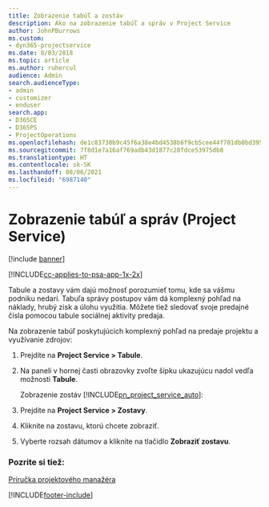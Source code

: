 ```yaml
---
title: Zobrazenie tabúľ a zostáv
description: Ako na zobrazenie tabúľ a správ v Project Service
author: JohnPBurrows
ms.custom:
- dyn365-projectservice
ms.date: 8/03/2018
ms.topic: article
ms.author: ruhercul
audience: Admin
search.audienceType:
- admin
- customizer
- enduser
search.app:
- D365CE
- D365PS
- ProjectOperations
ms.openlocfilehash: de1c83730b9c45f6a38e4bd4538b6f9cb5cee44f701db0bd395069cf8336d080
ms.sourcegitcommit: 7f8d1e7a16af769adb43d1877c28fdce53975db8
ms.translationtype: HT
ms.contentlocale: sk-SK
ms.lasthandoff: 08/06/2021
ms.locfileid: "6987140"
---
```

# <a name="view-dashboards-and-reports-project-service"></a>Zobrazenie tabúľ a správ (Project Service)

[!include [banner](../includes/psa-now-project-operations.md)]

[!INCLUDE[cc-applies-to-psa-app-1x-2x](../includes/cc-applies-to-psa-app-1x-2x.md)]

Tabule a zostavy vám dajú možnosť porozumieť tomu, kde sa vášmu podniku nedarí. Tabuľa správy postupov vám dá komplexný pohľad na náklady, hrubý zisk a úlohu využitia. Môžete tiež sledovať svoje predajné čísla pomocou tabule sociálnej aktivity predaja.  
  
 Na zobrazenie tabúľ poskytujúcich komplexný pohľad na predaje projektu a využívanie zdrojov:  
  
1. Prejdite na **Project Service > Tabule**.  
  
2. Na paneli v hornej časti obrazovky zvoľte šípku ukazujúcu nadol vedľa možnosti **Tabule**.  
  
   Zobrazenie zostáv [!INCLUDE[pn_project_service_auto](../includes/pn-project-service-auto.md)]:  
  
3. Prejdite na **Project Service > Zostavy**.  
  
4. Kliknite na zostavu, ktorú chcete zobraziť.  
  
5. Vyberte rozsah dátumov a kliknite na tlačidlo **Zobraziť zostavu**.  
  
### <a name="see-also"></a>Pozrite si tiež:  
 [Príručka projektového manažéra](../psa/project-manager-guide.md)


[!INCLUDE[footer-include](../includes/footer-banner.md)]